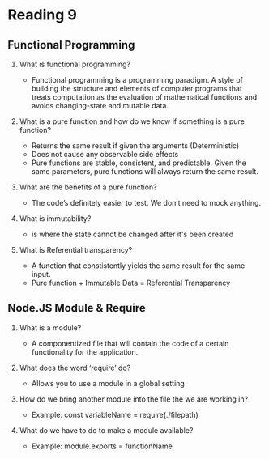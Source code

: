 # Reading 9

## Functional Programming

1. What is functional programming?
    - Functional programming is a programming paradigm. A style of building the structure and elements of computer programs that treats computation as the evaluation of mathematical functions and avoids changing-state and mutable data.

2. What is a pure function and how do we know if something is a pure function?
    - Returns the same result if given the arguments (Deterministic)
    - Does not cause any observable side effects
    - Pure functions are stable, consistent, and predictable. Given the same parameters, pure functions will always return the same result.

3. What are the benefits of a pure function?
    - The code’s definitely easier to test. We don’t need to mock anything.

4. What is immutability?
    - is where the state cannot be changed after it's been created

5. What is Referential transparency?
    - A function that constistently yields the same result for the same input.
    - Pure function + Immutable Data = Referential Transparency

## Node.JS Module & Require

1. What is a module?
    - A componentized file that will contain the code of a certain functionality for the application.

2. What does the word ‘require’ do?
    - Allows you to use a module in a global setting

3. How do we bring another module into the file the we are working in?
    - Example: const variableName = require(./filepath)


4. What do we have to do to make a module available?
    - Example: module.exports = functionName
